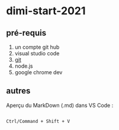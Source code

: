 # dimi-start-2021

## pré-requis
1. un compte git hub
1. visual studio code
1. [git](https://github.com/emmaplouch/dimi-start-2021)
1. node.js
1. google chrome dev

## autres

Aperçu du MarkDown (.md) dans VS Code :
````

Ctrl/Command + Shift + V
````


